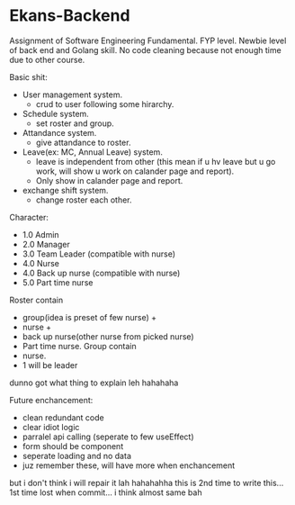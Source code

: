 # Ekans-Backend
Assignment of Software Engineering Fundamental. 
FYP level. 
Newbie level of back end and Golang skill. 
No code cleaning because not enough time due to other course.

Basic shit:
  - User management system.
      - crud to user following some hirarchy.
  - Schedule system.
      - set roster and group.
  - Attandance system. 
      - give attandance to roster.
  - Leave(ex: MC, Annual Leave) system.
      - leave is independent from other (this mean if u hv leave but u go work, will show u work on calander page and report). 
      - Only show in calander page and report.
  - exchange shift system.
      - change roster each other.
      
Character:
  - 1.0 Admin
  - 2.0 Manager
  - 3.0 Team Leader (compatible with nurse)
  - 4.0 Nurse
  - 4.0 Back up nurse (compatible with nurse)
  - 5.0 Part time nurse

Roster contain 
  - group(idea is preset of few nurse) + 
  - nurse + 
  - back up nurse(other nurse from picked nurse)
  - Part time nurse.
Group contain 
  - nurse.
  - 1 will be leader
  
dunno got what thing to explain leh hahahaha
  
Future enchancement:
  - clean redundant code
  - clear idiot logic
  - parralel api calling (seperate to few useEffect)
  - form should be component
  - seperate loading and no data
  - juz remember these, will have more when enchancement

but i don't think i will repair it lah hahahahha
this is 2nd time to write this... 1st time lost when commit... i think almost same bah

